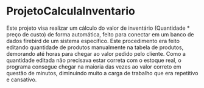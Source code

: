 # ProjetoCalculaInventario
Este projeto visa realizar um cálculo do valor de inventário (Quantidade * preço de custo) de forma automática, feito para conectar em um banco de dados firebird de um sistema específico. 
Este procedimento era feito editando quantidade de produtos manualmente na tabela de produtos, demorando até horas para chegar ao valor pedido pelo cliente. Como a quantidade editada não precisava estar correta com o estoque real, o programa consegue chegar na maioria das vezes ao valor correto em questão de minutos, diminuindo muito a carga de trabalho que era repetitivo e cansativo.
